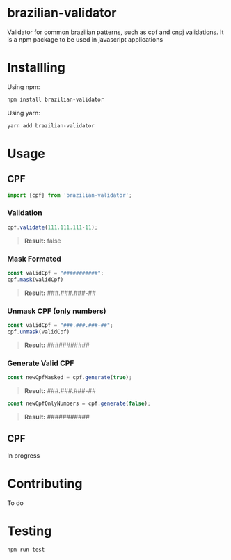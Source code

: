 # brazilian-validator
Validator for common brazilian patterns, such as cpf and cnpj validations. It is a npm package to be used in javascript applications

# Installling

Using npm:

```bash
npm install brazilian-validator
```

Using yarn:

```bash
yarn add brazilian-validator
```

# Usage

## CPF

```js
import {cpf} from 'brazilian-validator';
```

### Validation

```js
cpf.validate(111.111.111-11);
```

> **Result:** false

### Mask Formated

```js
const validCpf = "###########";
cpf.mask(validCpf)
```

> **Result:**  ###.###.###-##

### Unmask CPF (only numbers)

```js
const validCpf = "###.###.###-##";
cpf.unmask(validCpf)
```

> **Result:**  ###########

### Generate Valid CPF

```js
const newCpfMasked = cpf.generate(true);
```

> **Result:**  ###.###.###-##

```js
const newCpfOnlyNumbers = cpf.generate(false);
```

> **Result:**  ###########

## CPF

In progress

# Contributing

To do

# Testing

```bash
npm run test
```